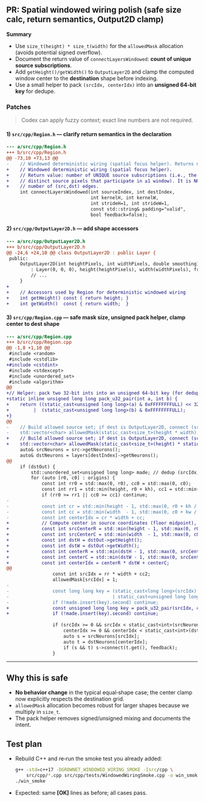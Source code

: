 ## PR: Spatial windowed wiring polish (safe size calc, return semantics, Output2D clamp)

**Summary**

- Use `size_t(height) * size_t(width)` for the `allowedMask` allocation (avoids potential signed overflow).
- Document the return value of `connectLayersWindowed`: **count of unique source subscriptions**.
- Add `getHeight()/getWidth()` to `OutputLayer2D` and clamp the computed window center to the **destination** shape before indexing.
- Use a small helper to pack `(srcIdx, centerIdx)` into an **unsigned 64‑bit key** for dedupe.

### Patches

> Codex can apply fuzzy context; exact line numbers are not required.

#### 1) `src/cpp/Region.h` — clarify return semantics in the declaration

```diff
--- a/src/cpp/Region.h
+++ b/src/cpp/Region.h
@@ -73,10 +73,13 @@
-    // Windowed deterministic wiring (spatial focus helper). Returns number of edges created.
+    // Windowed deterministic wiring (spatial focus helper).
+    // Return value: number of UNIQUE source subscriptions (i.e., the count of
+    // distinct source pixels that participate in ≥1 window). It is NOT the raw
+    // number of (src,dst) edges.
     int connectLayersWindowed(int sourceIndex, int destIndex,
                               int kernelH, int kernelW,
                               int strideH=1, int strideW=1,
                               const std::string& padding="valid",
                               bool feedback=false);
```

#### 2) `src/cpp/OutputLayer2D.h` — add shape accessors

```diff
--- a/src/cpp/OutputLayer2D.h
+++ b/src/cpp/OutputLayer2D.h
@@ -24,6 +24,10 @@ class OutputLayer2D : public Layer {
 public:
     OutputLayer2D(int heightPixels, int widthPixels, double smoothing)
         : Layer(0, 0, 0), height(heightPixels), width(widthPixels), frame(heightPixels, std::vector<double>(widthPixels, 0.0)) {
         // ...
     }
+
+    // Accessors used by Region for deterministic windowed wiring
+    int getHeight() const { return height; }
+    int getWidth()  const { return width;  }
```

#### 3) `src/cpp/Region.cpp` — safe mask size, unsigned pack helper, clamp center to dest shape

```diff
--- a/src/cpp/Region.cpp
+++ b/src/cpp/Region.cpp
@@ -1,8 +1,10 @@
 #include <random>
 #include <cstdlib>
+#include <cstdint>
 #include <stdexcept>
 #include <unordered_set>
 #include <algorithm>
@@
+// Helper: pack two 32-bit ints into an unsigned 64-bit key (for dedupe sets).
+static inline unsigned long long pack_u32_pair(int a, int b) {
+    return ((static_cast<unsigned long long>(a) & 0xFFFFFFFFULL) << 32)
+         |  (static_cast<unsigned long long>(b) & 0xFFFFFFFFULL);
+}
@@
-    // Build allowed source set; if dest is OutputLayer2D, connect (src -> center) with dedupe.
-    std::vector<char> allowedMask(static_cast<size_t>(height * width), 0);
+    // Build allowed source set; if dest is OutputLayer2D, connect (src -> center) with dedupe.
+    std::vector<char> allowedMask(static_cast<size_t>(height) * static_cast<size_t>(width), 0);
     auto& srcNeurons = src->getNeurons();
     auto& dstNeurons = layers[destIndex]->getNeurons();
@@
     if (dstOut) {
         std::unordered_set<unsigned long long> made; // dedup (srcIdx, centerIdx)
         for (auto [r0, c0] : origins) {
             const int rr0 = std::max(0, r0), cc0 = std::max(0, c0);
             const int rr1 = std::min(height, r0 + kh), cc1 = std::min(width, c0 + kw);
             if (rr0 >= rr1 || cc0 >= cc1) continue;
-
-            const int cr = std::min(height - 1, std::max(0, r0 + kh / 2));
-            const int cc = std::min(width  - 1, std::max(0, c0 + kw / 2));
-            const int centerIdx = cr * width + cc;
+            // Compute center in source coordinates (floor midpoint), then clamp to DEST shape.
+            const int srcCenterR = std::min(height - 1, std::max(0, r0 + kh / 2));
+            const int srcCenterC = std::min(width  - 1, std::max(0, c0 + kw / 2));
+            const int dstH = dstOut->getHeight();
+            const int dstW = dstOut->getWidth();
+            const int centerR = std::min(dstH - 1, std::max(0, srcCenterR));
+            const int centerC = std::min(dstW - 1, std::max(0, srcCenterC));
+            const int centerIdx = centerR * dstW + centerC;
@@
                 const int srcIdx = rr * width + cc2;
                 allowedMask[srcIdx] = 1;
-
-                const long long key = (static_cast<long long>(srcIdx) << 32)
-                                      | static_cast<unsigned long long>(centerIdx);
-                if (!made.insert(key).second) continue;
+                const unsigned long long key = pack_u32_pair(srcIdx, centerIdx);
+                if (!made.insert(key).second) continue;
 
                 if (srcIdx >= 0 && srcIdx < static_cast<int>(srcNeurons.size()) &&
                     centerIdx >= 0 && centerIdx < static_cast<int>(dstNeurons.size())) {
                     auto s = srcNeurons[srcIdx];
                     auto t = dstNeurons[centerIdx];
                     if (s && t) s->connect(t.get(), feedback);
                 }
```

------

## Why this is safe

- **No behavior change** in the typical equal‑shape case; the center clamp now explicitly respects the destination grid.
- `allowedMask` allocation becomes robust for larger shapes because we multiply in `size_t`.
- The pack helper removes signed/unsigned mixing and documents the intent.

## Test plan

- Rebuild C++ and re‑run the smoke test you already added:

  ```bash
  g++ -std=c++17 -DGROWNET_WINDOWED_WIRING_SMOKE -Isrc/cpp \
      src/cpp/*.cpp src/cpp/tests/WindowedWiringSmoke.cpp -o win_smoke
  ./win_smoke
  ```

- Expected: same **[OK]** lines as before; all cases pass.

